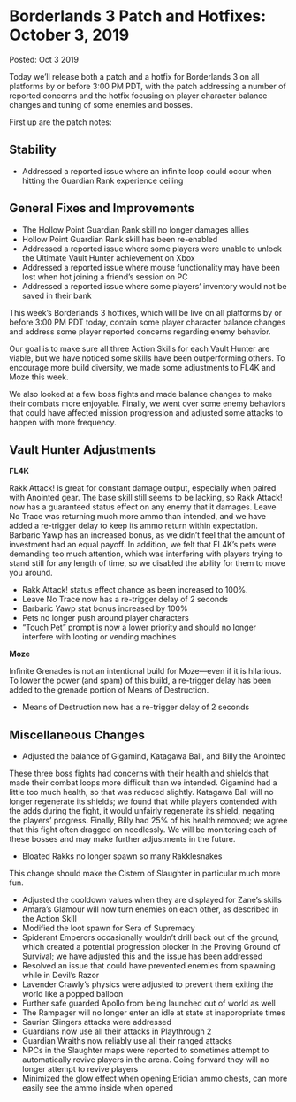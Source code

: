 Borderlands 3 Patch and Hotfixes: October 3, 2019
=================================================

Posted: Oct 3 2019

Today we’ll release both a patch and a hotfix for Borderlands 3 on all platforms by or before 3:00 PM PDT, with the patch addressing a number of reported concerns and the hotfix focusing on player character balance changes and tuning of some enemies and bosses.

First up are the patch notes:

Stability
---------

- Addressed a reported issue where an infinite loop could occur when hitting the Guardian Rank experience ceiling

General Fixes and Improvements
------------------------------

- The Hollow Point Guardian Rank skill no longer damages allies
- Hollow Point Guardian Rank skill has been re-enabled
- Addressed a reported issue where some players were unable to unlock the Ultimate Vault Hunter achievement on Xbox
- Addressed a reported issue where mouse functionality may have been lost when hot joining a friend’s session on PC
- Addressed a reported issue where some players’ inventory would not be saved in their bank

This week’s Borderlands 3 hotfixes, which will be live on all platforms by or before 3:00 PM PDT today, contain some player character balance changes and address some player reported concerns regarding enemy behavior.

Our goal is to make sure all three Action Skills for each Vault Hunter are viable, but we have noticed some skills have been outperforming others. To encourage more build diversity, we made some adjustments to FL4K and Moze this week.

We also looked at a few boss fights and made balance changes to make their combats more enjoyable. Finally, we went over some enemy behaviors that could have affected mission progression and adjusted some attacks to happen with more frequency.

Vault Hunter Adjustments
------------------------

**FL4K**

Rakk Attack! is great for constant damage output, especially when paired with Anointed gear. The base skill still seems to be lacking, so Rakk Attack! now has a guaranteed status effect on any enemy that it damages. Leave No Trace was returning much more ammo than intended, and we have added a re-trigger delay to keep its ammo return within expectation. Barbaric Yawp has an increased bonus, as we didn’t feel that the amount of investment had an equal payoff. In addition, we felt that FL4K’s pets were demanding too much attention, which was interfering with players trying to stand still for any length of time, so we disabled the ability for them to move you around.

- Rakk Attack! status effect chance as been increased to 100%.
- Leave No Trace now has a re-trigger delay of 2 seconds
- Barbaric Yawp stat bonus increased by 100%
- Pets no longer push around player characters
- “Touch Pet” prompt is now a lower priority and should no longer interfere with looting or vending machines

**Moze**

Infinite Grenades is not an intentional build for Moze—even if it is hilarious. To lower the power (and spam) of this build, a re-trigger delay has been added to the grenade portion of Means of Destruction.

- Means of Destruction now has a re-trigger delay of 2 seconds

Miscellaneous Changes
---------------------

- Adjusted the balance of Gigamind, Katagawa Ball, and Billy the Anointed

These three boss fights had concerns with their health and shields that made their combat loops more difficult than we intended. Gigamind had a little too much health, so that was reduced slightly. Katagawa Ball will no longer regenerate its shields; we found that while players contended with the adds during the fight, it would unfairly regenerate its shield, negating the players’ progress. Finally, Billy had 25% of his health removed; we agree that this fight often dragged on needlessly. We will be monitoring each of these bosses and may make further adjustments in the future.

- Bloated Rakks no longer spawn so many Rakklesnakes

This change should make the Cistern of Slaughter in particular much more fun.

- Adjusted the cooldown values when they are displayed for Zane’s skills
- Amara’s Glamour will now turn enemies on each other, as described in the Action Skill
- Modified the loot spawn for Sera of Supremacy
- Spiderant Emperors occasionally wouldn’t drill back out of the ground, which created a potential progression blocker in the Proving Ground of Survival; we have adjusted this and the issue has been addressed
- Resolved an issue that could have prevented enemies from spawning while in Devil’s Razor
- Lavender Crawly’s physics were adjusted to prevent them exiting the world like a popped balloon
- Further safe guarded Apollo from being launched out of world as well
- The Rampager will no longer enter an idle at state at inappropriate times
- Saurian Slingers attacks were addressed
- Guardians now use all their attacks in Playthrough 2
- Guardian Wraiths now reliably use all their ranged attacks
- NPCs in the Slaughter maps were reported to sometimes attempt to automatically revive players in the arena. Going forward they will no longer attempt to revive players
- Minimized the glow effect when opening Eridian ammo chests, can more easily see the ammo inside when opened

